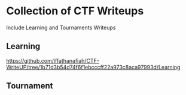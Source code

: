 # Collection of CTF Writeups

Include Learning and Tournaments Writeups

## Learning

https://github.com/iffathanafiah/CTF-WriteUP/tree/1b71d3b54d74f6f1ebcccff22a973c8aca97993d/Learning

## Tournament

